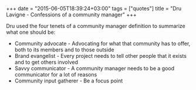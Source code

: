 +++
date = "2015-06-05T18:39:24+03:00"
tags = ["quotes"]
title = "Dru Lavigne - Confessions of a community manager"
+++

Dru used the four tenets of a community manager definition to summarize what one
should be:

* Community advocate - Advocating for what that community has to offer,
both to its members and to those outside
* Brand evangelist - Every project needs to tell other people that it exists and to get others involved
* Savvy communicator - A community manager needs to be a good communicator for a lot of
reasons
* Community input gatherer - Be a focus point

